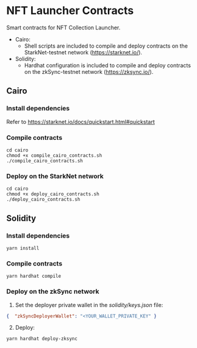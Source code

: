 # NFT Launcher Contracts
Smart contracts for NFT Collection Launcher.

- Cairo:
  - Shell scripts are included to compile and deploy contracts on the StarkNet-testnet network (https://starknet.io/).
- Solidity:
  - Hardhat configuration is included to compile and deploy contracts on the zkSync-testnet network (https://zksync.io/).


## Cairo

### Install dependencies

Refer to https://starknet.io/docs/quickstart.html#quickstart

### Compile contracts


```shell
cd cairo
chmod +x compile_cairo_contracts.sh
./compile_cairo_contracts.sh
```

### Deploy on the StarkNet network

```shell
cd cairo
chmod +x deploy_cairo_contracts.sh
./deploy_cairo_contracts.sh
```

## Solidity

### Install dependencies

```shell
yarn install
```

### Compile contracts

```shell
yarn hardhat compile
```

### Deploy on the zkSync network

1. Set the deployer private wallet in the *solidity/keys.json* file:
```json
{  "zkSyncDeployerWallet": "<YOUR_WALLET_PRIVATE_KEY" }
```

2. Deploy:
```shell
yarn hardhat deploy-zksync
```
